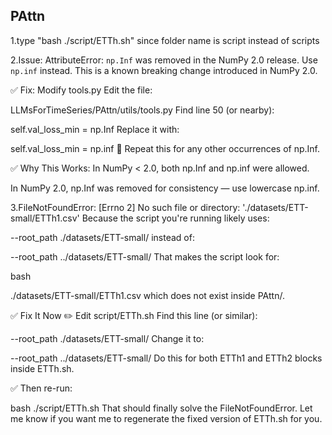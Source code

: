 ## PAttn
1.type "bash ./script/ETTh.sh" since folder name is script instead of scripts

2.Issue:
AttributeError: `np.Inf` was removed in the NumPy 2.0 release. Use `np.inf` instead.
This is a known breaking change introduced in NumPy 2.0.

✅ Fix: Modify tools.py
Edit the file:

LLMsForTimeSeries/PAttn/utils/tools.py
Find line 50 (or nearby):

self.val_loss_min = np.Inf
Replace it with:

self.val_loss_min = np.inf
🔁 Repeat this for any other occurrences of np.Inf.

✅ Why This Works:
In NumPy < 2.0, both np.Inf and np.inf were allowed.

In NumPy 2.0, np.Inf was removed for consistency — use lowercase np.inf.

3.FileNotFoundError: [Errno 2] No such file or directory: './datasets/ETT-small/ETTh1.csv'
Because the script you're running likely uses:

--root_path ./datasets/ETT-small/
instead of:

--root_path ../datasets/ETT-small/
That makes the script look for:

bash

./datasets/ETT-small/ETTh1.csv
which does not exist inside PAttn/.

✅ Fix It Now
✏️ Edit script/ETTh.sh
Find this line (or similar):

--root_path ./datasets/ETT-small/
Change it to:

--root_path ../datasets/ETT-small/
Do this for both ETTh1 and ETTh2 blocks inside ETTh.sh.

✅ Then re-run:

bash ./script/ETTh.sh
That should finally solve the FileNotFoundError. Let me know if you want me to regenerate the fixed version of ETTh.sh for you.
